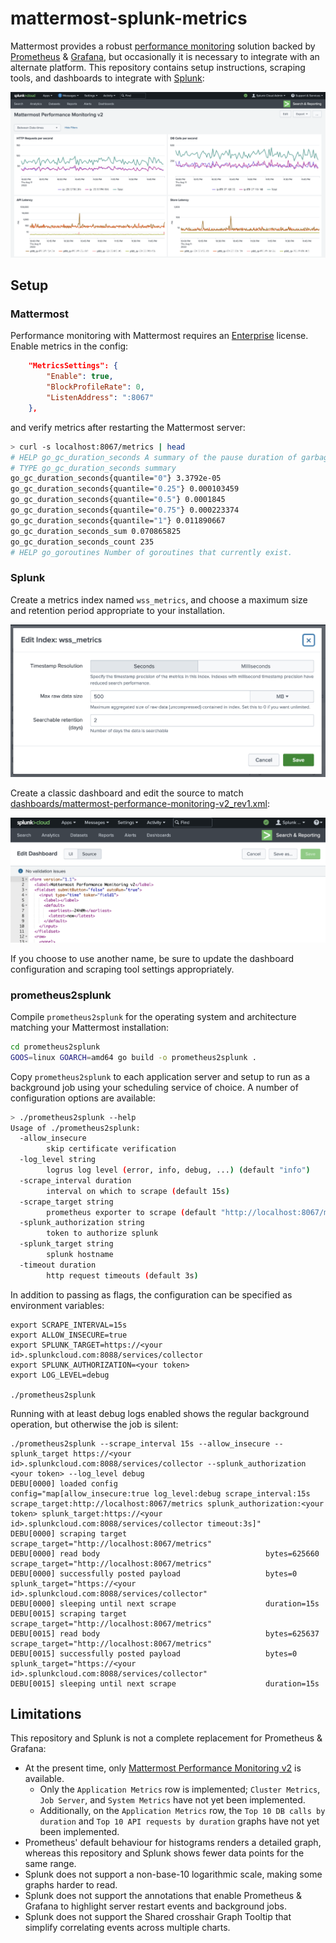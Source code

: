 # mattermost-splunk-metrics

Mattermost provides a robust [performance monitoring](https://docs.mattermost.com/scale/performance-monitoring.html) solution backed by [Prometheus](https://prometheus.io/) & [Grafana](https://grafana.com/), but occasionally it is necessary to integrate with an alternate platform. This repository contains setup instructions, scraping tools, and dashboards to integrate with [Splunk](https://www.splunk.com/):

![splunk\_performance\_monitoring](docs/splunk_performance_monitoring.png)

## Setup

### Mattermost
Performance monitoring with Mattermost requires an [Enterprise](https://mattermost.com/pricing/) license. Enable metrics in the config:
```json
    "MetricsSettings": {
        "Enable": true,
        "BlockProfileRate": 0,
        "ListenAddress": ":8067"
    },
```

and verify metrics after restarting the Mattermost server:
```sh
> curl -s localhost:8067/metrics | head
# HELP go_gc_duration_seconds A summary of the pause duration of garbage collection cycles.
# TYPE go_gc_duration_seconds summary
go_gc_duration_seconds{quantile="0"} 3.3792e-05
go_gc_duration_seconds{quantile="0.25"} 0.000103459
go_gc_duration_seconds{quantile="0.5"} 0.0001845
go_gc_duration_seconds{quantile="0.75"} 0.000223374
go_gc_duration_seconds{quantile="1"} 0.011890667
go_gc_duration_seconds_sum 0.070865825
go_gc_duration_seconds_count 235
# HELP go_goroutines Number of goroutines that currently exist.
```

### Splunk

Create a metrics index named `wss_metrics`, and choose a maximum size and retention period appropriate to your installation.

![wss\_metrics](docs/wss_metrics.png)

Create a classic dashboard and edit the source to match [dashboards/mattermost-performance-monitoring-v2\_rev1.xml](dashboards/mattermost-performance-monitoring-v2_rev1.xml):

![classic\_dashboard](docs/classic_dashboard.png)

If you choose to use another name, be sure to update the dashboard configuration and scraping tool settings appropriately.

### prometheus2splunk

Compile `prometheus2splunk` for the operating system and architecture matching your Mattermost installation:
```sh
cd prometheus2splunk
GOOS=linux GOARCH=amd64 go build -o prometheus2splunk .
```

Copy `prometheus2splunk` to each application server and setup to run as a background job using your scheduling service of choice. A number of configuration options are available:
``` sh
> ./prometheus2splunk --help
Usage of ./prometheus2splunk:
  -allow_insecure
        skip certificate verification
  -log_level string
        logrus log level (error, info, debug, ...) (default "info")
  -scrape_interval duration
        interval on which to scrape (default 15s)
  -scrape_target string
        prometheus exporter to scrape (default "http://localhost:8067/metrics")
  -splunk_authorization string
        token to authorize splunk
  -splunk_target string
        splunk hostname
  -timeout duration
        http request timeouts (default 3s)
```

In addition to passing as flags, the configuration can be specified as environment variables:
```
export SCRAPE_INTERVAL=15s
export ALLOW_INSECURE=true
export SPLUNK_TARGET=https://<your id>.splunkcloud.com:8088/services/collector
export SPLUNK_AUTHORIZATION=<your token>
export LOG_LEVEL=debug

./prometheus2splunk 
```

Running with at least debug logs enabled shows the regular background operation, but otherwise the job is silent:
```
./prometheus2splunk --scrape_interval 15s --allow_insecure --splunk_target https://<your id>.splunkcloud.com:8088/services/collector --splunk_authorization <your token> --log_level debug
DEBU[0000] loaded config                                 config="map[allow_insecure:true log_level:debug scrape_interval:15s scrape_target:http://localhost:8067/metrics splunk_authorization:<your token> splunk_target:https://<your id>.splunkcloud.com:8088/services/collector timeout:3s]"
DEBU[0000] scraping target                               scrape_target="http://localhost:8067/metrics"
DEBU[0000] read body                                     bytes=625660 scrape_target="http://localhost:8067/metrics"
DEBU[0000] successfully posted payload                   bytes=0 splunk_target="https://<your id>.splunkcloud.com:8088/services/collector"
DEBU[0000] sleeping until next scrape                    duration=15s
DEBU[0015] scraping target                               scrape_target="http://localhost:8067/metrics"
DEBU[0015] read body                                     bytes=625637 scrape_target="http://localhost:8067/metrics"
DEBU[0015] successfully posted payload                   bytes=0 splunk_target="https://<your id>.splunkcloud.com:8088/services/collector"
DEBU[0015] sleeping until next scrape                    duration=15s
```

## Limitations

This repository and Splunk is not a complete replacement for Prometheus & Grafana:
* At the present time, only [Mattermost Performance Monitoring v2](https://grafana.com/grafana/dashboards/15582-mattermost-performance-monitoring-v2/) is available.
    - Only the `Application Metrics` row is implemented; `Cluster Metrics`, `Job Server`, and `System Metrics` have not yet been implemented.
    - Additionally, on the `Application Metrics` row, the `Top 10 DB calls by duration` and `Top 10 API requests by duration` graphs have not yet been implemented.
* Prometheus' default behaviour for histograms renders a detailed graph, whereas this repository and Splunk shows fewer data points for the same range.
* Splunk does not support a non-base-10 logarithmic scale, making some graphs harder to read.
* Splunk does not support the annotations that enable Prometheus & Grafana to highlight server restart events and background jobs.
* Splunk does not support the Shared crosshair Graph Tooltip that simplify correlating events across multiple charts.
